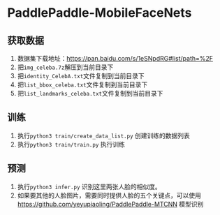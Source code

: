 # PaddlePaddle-MobileFaceNets

## 获取数据
1. 数据集下载地址：https://pan.baidu.com/s/1eSNpdRG#list/path=%2F
2. 把`img_celeba.7z`解压到当前目录下
3. 把`identity_CelebA.txt`文件复制到当前目录下
4. 把`list_bbox_celeba.txt`文件复制到当前目录下
5. 把`list_landmarks_celeba.txt`文件复制到当前目录下


## 训练
1. 执行`python3 train/create_data_list.py` 创建训练的数据列表
2. 执行`python3 train/train.py` 执行训练


## 预测
1. 执行`python3 infer.py` 识别这里两张人脸的相似度。
2. 如果要其他的人脸图片，需要同时提供人脸的五个关键点，可以使用 https://github.com/yeyupiaoling/PaddlePaddle-MTCNN 模型识别